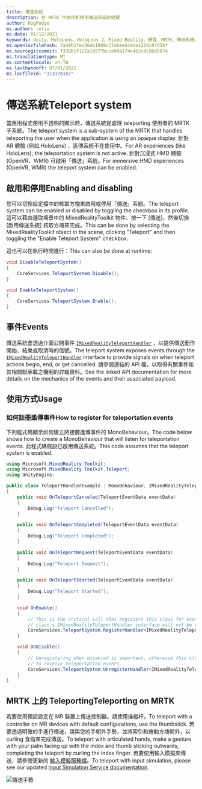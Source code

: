 ```yaml
---
title: 傳送系統
description: 在 MRTK 中啟用和停用傳送系統的總覽
author: RogPodge
ms.author: roliu
ms.date: 01/12/2021
keywords: Unity、HoloLens、HoloLens 2、Mixed Reality、開發、MRTK、傳送系統、
ms.openlocfilehash: 7a49b1fea36eb1809c57abee4cede1216c07d5bf
ms.sourcegitcommit: f338b1f121a10577bcce08a174e462cdc86d5874
ms.translationtype: MT
ms.contentlocale: zh-TW
ms.lasthandoff: 07/01/2021
ms.locfileid: "113176187"
---
```

# <a name="teleport-system"></a><span data-ttu-id="b823f-104">傳送系統</span><span class="sxs-lookup"><span data-stu-id="b823f-104">Teleport system</span></span>

<span data-ttu-id="b823f-105">當應用程式使用不透明的顯示時，傳送系統是處理 teleporting 使用者的 MRTK 子系統。</span><span class="sxs-lookup"><span data-stu-id="b823f-105">The teleport system is a sub-system of the MRTK that handles teleporting the user when the application is using an opaque display.</span></span> <span data-ttu-id="b823f-106">針對 AR 體驗 (例如 HoloLens) ，遙傳系統不在使用中。</span><span class="sxs-lookup"><span data-stu-id="b823f-106">For AR experiences (like HoloLens), the teleportation system is not active.</span></span> <span data-ttu-id="b823f-107">針對沉浸式 HMD 體驗 (OpenVR、WMR) 可啟用「傳送」系統。</span><span class="sxs-lookup"><span data-stu-id="b823f-107">For immersive HMD experiences (OpenVR, WMR) the teleport system can be enabled.</span></span>

## <a name="enabling-and-disabling"></a><span data-ttu-id="b823f-108">啟用和停用</span><span class="sxs-lookup"><span data-stu-id="b823f-108">Enabling and disabling</span></span>

<span data-ttu-id="b823f-109">您可以切換設定檔中的核取方塊來啟用或停用「傳送」系統。</span><span class="sxs-lookup"><span data-stu-id="b823f-109">The teleport system can be enabled or disabled by toggling the checkbox in its profile.</span></span>
<span data-ttu-id="b823f-110">這可以藉由選取場景中的 MixedRealityToolkit 物件、按一下 [傳送]，然後切換 [啟用傳送系統] 核取方塊來完成。</span><span class="sxs-lookup"><span data-stu-id="b823f-110">This can be done by selecting the MixedRealityToolkit object in the scene, clicking "Teleport" and then toggling the "Enable Teleport System" checkbox.</span></span>

<span data-ttu-id="b823f-111">這也可以在執行時間進行：</span><span class="sxs-lookup"><span data-stu-id="b823f-111">This can also be done at runtime:</span></span>

```c#
void DisableTeleportSystem()
{
    CoreServices.TeleportSystem.Disable();
}

void EnableTeleportSystem()
{
    CoreServices.TeleportSystem.Enable();
}
```

## <a name="events"></a><span data-ttu-id="b823f-112">事件</span><span class="sxs-lookup"><span data-stu-id="b823f-112">Events</span></span>

<span data-ttu-id="b823f-113">傳送系統會透過介面公開事件 [`IMixedRealityTeleportHandler`](xref:Microsoft.MixedReality.Toolkit.Teleport.IMixedRealityTeleportHandler) ，以提供傳送動作開始、結束或取消時的信號。</span><span class="sxs-lookup"><span data-stu-id="b823f-113">The teleport system exposes events through the [`IMixedRealityTeleportHandler`](xref:Microsoft.MixedReality.Toolkit.Teleport.IMixedRealityTeleportHandler) interface to provide signals on when teleport actions begin, end, or get cancelled.</span></span>
<span data-ttu-id="b823f-114">請參閱連結的 API 檔，以取得有關事件和其相關聯承載之機制的詳細資料。</span><span class="sxs-lookup"><span data-stu-id="b823f-114">See the linked API documentation for more details on the mechanics of the events and their associated payload.</span></span>

## <a name="usage"></a><span data-ttu-id="b823f-115">使用方式</span><span class="sxs-lookup"><span data-stu-id="b823f-115">Usage</span></span>

### <a name="how-to-register-for-teleportation-events"></a><span data-ttu-id="b823f-116">如何註冊遙傳事件</span><span class="sxs-lookup"><span data-stu-id="b823f-116">How to register for teleportation events</span></span>

<span data-ttu-id="b823f-117">下列程式碼顯示如何建立將接聽遙傳事件的 MonoBehaviour。</span><span class="sxs-lookup"><span data-stu-id="b823f-117">The code below shows how to create a MonoBehaviour that will listen for teleportation events.</span></span> <span data-ttu-id="b823f-118">此程式碼假設已啟用傳送系統。</span><span class="sxs-lookup"><span data-stu-id="b823f-118">This code assumes that the teleport system is enabled.</span></span>

```c#
using Microsoft.MixedReality.Toolkit;
using Microsoft.MixedReality.Toolkit.Teleport;
using UnityEngine;

public class TeleportHandlerExample : MonoBehaviour, IMixedRealityTeleportHandler
{
    public void OnTeleportCanceled(TeleportEventData eventData)
    {
        Debug.Log("Teleport Cancelled");
    }

    public void OnTeleportCompleted(TeleportEventData eventData)
    {
        Debug.Log("Teleport Completed");
    }

    public void OnTeleportRequest(TeleportEventData eventData)
    {
        Debug.Log("Teleport Request");
    }

    public void OnTeleportStarted(TeleportEventData eventData)
    {
        Debug.Log("Teleport Started");
    }

    void OnEnable()
    {
        // This is the critical call that registers this class for events. Without this
        // class's IMixedRealityTeleportHandler interface will not be called.
        CoreServices.TeleportSystem.RegisterHandler<IMixedRealityTeleportHandler>(this);
    }

    void OnDisable()
    {
        // Unregistering when disabled is important, otherwise this class will continue
        // to receive teleportation events.
        CoreServices.TeleportSystem.UnregisterHandler<IMixedRealityTeleportHandler>(this);
    }
}
```

## <a name="teleporting-on-mrtk"></a><span data-ttu-id="b823f-119">MRTK 上的 Teleporting</span><span class="sxs-lookup"><span data-stu-id="b823f-119">Teleporting on MRTK</span></span>

<span data-ttu-id="b823f-120">若要使用預設設定在 MR 裝置上傳送控制器，請使用操縱杆。</span><span class="sxs-lookup"><span data-stu-id="b823f-120">To teleport with a controller on MR devices with default configurations, use the thumbstick.</span></span> <span data-ttu-id="b823f-121">若要透過明確的手進行傳送，請與您的手朝外手勢，並將索引和捲動方塊朝外，以 curling 食指來完成傳送。</span><span class="sxs-lookup"><span data-stu-id="b823f-121">To teleport with articulated hands, make a gesture with your palm facing up with the index and thumb sticking outwards, completing the teleport by curling the index finger.</span></span> <span data-ttu-id="b823f-122">若要使用輸入模擬來傳送，請參閱更新的 [輸入模擬服務檔](../input-simulation/input-simulation-service.md)。</span><span class="sxs-lookup"><span data-stu-id="b823f-122">To teleport with input simulation, please see our updated [Input Simulation Service documentation](../input-simulation/input-simulation-service.md).</span></span>

  ![傳送手勢](../images/teleport/handteleport.gif)
